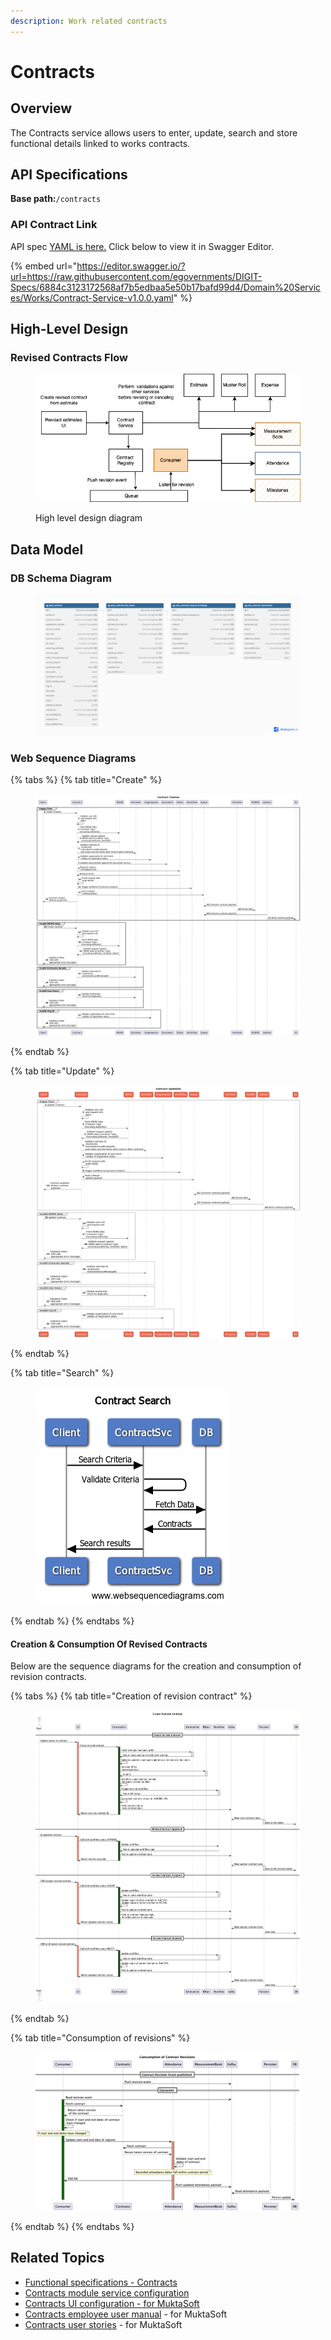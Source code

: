 ```yaml
---
description: Work related contracts
---
```


# Contracts

## Overview

The Contracts service allows users to enter, update, search and store functional details linked to works contracts.

## API Specifications

**Base path:**`/contracts`

### API Contract Link

API spec [YAML is here.](https://github.com/egovernments/DIGIT-Specs/blob/6884c3123172568af7b5edbaa5e50b17bafd99d4/Domain%20Services/Works/Contract-Service-v1.0.0.yaml) Click below to view it in Swagger Editor.

{% embed url="https://editor.swagger.io/?url=https://raw.githubusercontent.com/egovernments/DIGIT-Specs/6884c3123172568af7b5edbaa5e50b17bafd99d4/Domain%20Services/Works/Contract-Service-v1.0.0.yaml" %}

## High-Level Design

### Revised Contracts Flow

<figure><img src="../../../../.gitbook/assets/ContractRevisionHLD.png" alt=""><figcaption><p>High level design diagram</p></figcaption></figure>

## Data Model&#x20;

### DB Schema Diagram

<figure><img src="../../../../.gitbook/assets/Contract service.png" alt=""><figcaption></figcaption></figure>

### Web Sequence Diagrams

{% tabs %}
{% tab title="Create" %}
<figure><img src="https://github.com/egovernments/DIGIT-Works/blob/master/backend/contracts/docs/SequenceDiagrams/pngs/ContractCreation.png?raw=true" alt=""><figcaption></figcaption></figure>
{% endtab %}

{% tab title="Update" %}
<figure><img src="https://github.com/egovernments/DIGIT-Works/blob/master/backend/contracts/docs/SequenceDiagrams/pngs/ContractUpdation.png?raw=true" alt=""><figcaption></figcaption></figure>
{% endtab %}

{% tab title="Search" %}
<figure><img src="../../../../.gitbook/assets/Contract Search.png" alt=""><figcaption></figcaption></figure>


{% endtab %}
{% endtabs %}

#### Creation & Consumption Of Revised Contracts

Below are the sequence diagrams for the creation and consumption of revision contracts.&#x20;

{% tabs %}
{% tab title="Creation of revision contract" %}
<figure><img src="../../../../.gitbook/assets/create-revision-Create Revision Contract.png" alt=""><figcaption></figcaption></figure>
{% endtab %}

{% tab title="Consumption of revisions" %}
<figure><img src="../../../../.gitbook/assets/consume-revisions-Consumption of Contract Revisions.png" alt=""><figcaption></figcaption></figure>
{% endtab %}
{% endtabs %}

## Related Topics

* [Functional specifications - Contracts](../../../functional-specifications/contracts.md)
* [Contracts module service configuration](../../../configuration/service-configuration/contract.md)
* [Contracts UI configuration - for MuktaSoft](../../../../programmes/muktasoft-v2.0/deployment/configuration/ui-configuration/modules/contracts/)
* [Contracts employee user manual](../../../../programmes/muktasoft-v2.0/deployment/configuration/ui-configuration/modules/contracts/contract-workflow.md) - for MuktaSoft
* [Contracts user stories](../../../../programmes/muktasoft-v2.0/specifications/functional-requirements/user-stories/work-order/) - for MuktaSoft
